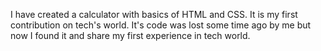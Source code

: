 I have created a calculator with basics of HTML and CSS. It is my first contribution on tech's world. It's code was lost some time ago by me but now I found it and share my first experience in tech world.
